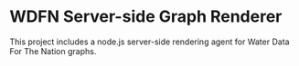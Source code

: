 # WDFN Server-side Graph Renderer

This project includes a node.js server-side rendering agent for Water Data For
The Nation graphs.
